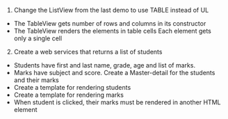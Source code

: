 1. Change the ListView from the last demo to use TABLE instead of UL
 - The TableView gets number of rows and columns in its constructor
 - The TableView renders the elements in table cells
	Each element gets only a single cell

2. Create a web services that returns a list of students
 - Students have first and last name, grade, age and list of marks.
 - Marks have subject and score.
Create a Master-detail for the students and their marks
 - Create a template for rendering students
 - Create a template for rendering marks
 - When student is clicked, their marks must be rendered in another HTML element
